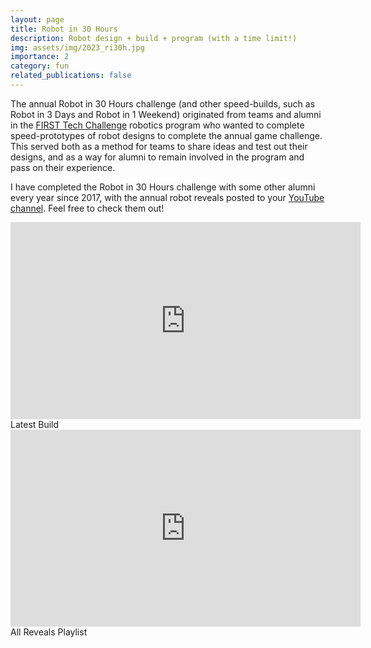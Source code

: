 ```yaml
---
layout: page
title: Robot in 30 Hours
description: Robot design + build + program (with a time limit!)
img: assets/img/2023_ri30h.jpg
importance: 2
category: fun
related_publications: false
---
```


The annual Robot in 30 Hours challenge (and other speed-builds, such as Robot in 3 Days and Robot in 1 Weekend) originated from teams and alumni in the <a href='https://www.firstinspires.org/robotics/ftc'>FIRST Tech Challenge</a> robotics program who wanted to complete speed-prototypes of robot designs to complete the annual game challenge. This served both as a method for teams to share ideas and test out their designs, and as a way for alumni to remain involved in the program and pass on their experience.

I have completed the Robot in 30 Hours challenge with some other alumni every year since 2017, with the annual robot reveals posted to your <a href='https://www.youtube.com/@Robotin30Hours'>YouTube channel</a>. Feel free to check them out!


<div style='max-width: fit-content;margin-left: auto;margin-right: auto;'>
<iframe width="560" height="315" src="https://www.youtube.com/embed/ukIq_HT5kog?si=JmfAWm3I-Dmdphlt" title="YouTube video player" frameborder="0" allow="accelerometer; autoplay; clipboard-write; encrypted-media; gyroscope; picture-in-picture; web-share" referrerpolicy="strict-origin-when-cross-origin" allowfullscreen></iframe>
</div>
<div class="caption">
    Latest Build
</div>

<div style='max-width: fit-content;margin-left: auto;margin-right: auto;'>
<iframe width="560" height="315" src="https://www.youtube.com/embed/videoseries?si=a_BeL4igyOptoyDb&amp;list=PL1X32Q_LSx6CiF9tYeZnrTznmXPbM42_y" title="YouTube video player" frameborder="0" allow="accelerometer; autoplay; clipboard-write; encrypted-media; gyroscope; picture-in-picture; web-share" referrerpolicy="strict-origin-when-cross-origin" allowfullscreen></iframe>
</div>
<div class="caption">
    All Reveals Playlist
</div>
